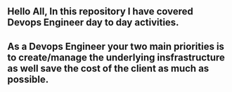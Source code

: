 ## Hello All, In this repository I have covered Devops Engineer day to day activities.
## As a Devops Engineer your two main priorities is to create/manage the underlying insfrastructure as well save the cost of the client as much as possible.
